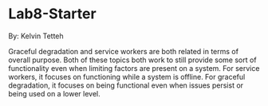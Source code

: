 # Lab8-Starter
By: Kelvin Tetteh

Graceful degradation and service workers are both related in terms of overall purpose. Both of these topics both work to still provide some sort of functionality even when limiting factors are present on a system. For service workers, it focuses on functioning while a system is offline. For graceful degradation, it focuses on being functional even when issues persist or being used on a lower level. 